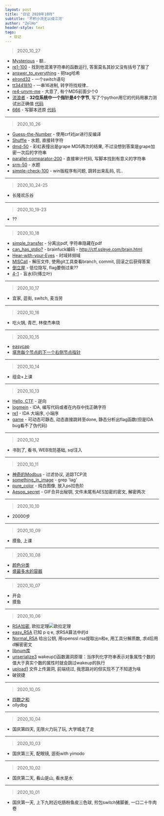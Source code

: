 ```yaml
---
layout: post
title: "日记_2020年10月"
subtitle: '不积小流无以成江河'
author: "ZolHo"
header-style: text
tags:
  - 日记
---
```


> 2020_10_27

- [Mysterious](https://adworld.xctf.org.cn/task/answer?type=reverse&number=4&grade=1&id=5480&page=1) - 额..
- [re1-100](https://adworld.xctf.org.cn/task/answer?type=reverse&number=4&grade=1&id=4720&page=1) - 找到他混淆字符串的函数运行, 答案莫名其妙又没有括号了服了
- [answer_to_everything](https://adworld.xctf.org.cn/task/answer?type=reverse&number=4&grade=1&id=5511&page=1) - 把tag哈希
- [elrond32](https://adworld.xctf.org.cn/task/answer?type=reverse&number=4&grade=1&id=4750&page=1) - 一个switch语句
- [tt3441810](https://adworld.xctf.org.cn/task/answer?type=reverse&number=4&grade=1&id=4751&page=1) - 一串16进制, 转字符找规律..
- [re4-unvm-me](https://adworld.xctf.org.cn/task/answer?type=reverse&number=4&grade=1&id=5033&page=1) - 大意了, 有个MD5前面少个0
- [流浪者](https://adworld.xctf.org.cn/task/answer?type=reverse&number=4&grade=1&id=5570&page=2) - **32位系统中一个指针是4个字节**, 写了个python用它的代码用暴力测试出正确值 [代码](https://github.com/ZolHo/AlgoProgramming/blob/master/XCTF/%E6%B5%81%E6%B5%AA%E8%80%85.py)
- [666](https://adworld.xctf.org.cn/task/answer?type=reverse&number=4&grade=1&id=5573&page=2) - 写脚本还原 [代码](https://github.com/ZolHo/AlgoProgramming/blob/master/XCTF/666.py)

---

> 2020_10_26

- [Guess-the-Number](https://adworld.xctf.org.cn/task/answer?type=reverse&number=4&grade=1&id=4908&page=1) - 使用crf对jar进行反编译
- [Shuffle](https://adworld.xctf.org.cn/task/answer?type=reverse&number=4&grade=1&id=4942&page=1) - 水题, 直接转字符
- [dmd-50](https://adworld.xctf.org.cn/task/answer?type=reverse&number=4&grade=1&id=4959&page=1) - 彩虹表撞出是grape MD5两次的结果, 不过没想到答案是grape加密一次后的字符串
- [parallel-comparator-200](https://adworld.xctf.org.cn/task/answer?type=reverse&number=4&grade=1&id=4706&page=1) - 直接审计代码, 写脚本找到有意义的字符串
- [srm-50](https://adworld.xctf.org.cn/task/answer?type=reverse&number=4&grade=1&id=4963&page=1) - 水题
- [simple-check-100](https://adworld.xctf.org.cn/task/answer?type=reverse&number=4&grade=1&id=4709&page=1) - win版程序有问题, 跳转出来乱码, 坑..

---

> 2020_10_24-25

- 长隆欢乐谷

---

> 2020_10_19-23

- ??

---

> 2020_10_18

- [simple_transfer](https://adworld.xctf.org.cn/task/answer?type=misc&number=1&grade=1&id=4741&page=1) - 分离出pdf, 字符串隐藏在pdf
- [can_has_stdio?](https://adworld.xctf.org.cn/task/answer?type=misc&number=1&grade=1&id=4754&page=1) - brainfuck编码 - http://ctf.ssleye.com/brain.html
- [Hear-with-your-Eyes](https://adworld.xctf.org.cn/task/answer?type=misc&number=1&grade=1&id=4904&page=2) - 时域转频域
- [MISCall](https://adworld.xctf.org.cn/task/answer?type=misc&number=1&grade=1&id=4937&page=2) - 解压文件, 使用git工具查看branch, commit, 回滚之后获得答案
- [倒立屋](https://adworld.xctf.org.cn/task/answer?type=misc&number=1&grade=1&id=5494&page=2) - 低位隐写, flag要倒过来??
- [4-1](https://adworld.xctf.org.cn/task/answer?type=misc&number=1&grade=1&id=4842&page=2) - 盲水印(傅立叶)

---

> 2020_10_17

- 宜家, 逛街, switch, 麦当劳

---

> 2020_10_16

- 吃火锅, 青芒, 林俊杰串烧

---

> 2020_10_15

- [easycap](https://adworld.xctf.org.cn/task/answer?type=misc&number=1&grade=1&id=4872&page=1)
- [填充每个节点的下一个右侧节点指针](https://leetcode-cn.com/problems/populating-next-right-pointers-in-each-node/)

---

> 2020_10_14

- 组会+上课

---

> 2020_10_13

- [Hello, CTF](https://adworld.xctf.org.cn/task/answer?type=reverse&number=4&grade=0&id=5075&page=1) - 逆向
- [logmein](https://adworld.xctf.org.cn/task/answer?type=reverse&number=4&grade=0&id=5078&page=1) - IDA, 编写代码或者在内存中找正确字符
- [re1](https://adworld.xctf.org.cn/task/answer?type=reverse&number=4&grade=0&id=5073&page=1) - IDA 大端序, 小端序
- [game](https://adworld.xctf.org.cn/task/answer?type=reverse&number=4&grade=0&id=5074&page=1) - 可动态可静态, 动态直接跳转至done, 静态分析出flag函数(但是IDA bug看不了伪代码)

---

> 2020_10_12

- 书到了, 看书, WEB攻防基础, sql注入

---

> 2020_10_11

- [神奇的Modbus](https://adworld.xctf.org.cn/task/answer?type=misc&number=1&grade=1&id=4679&page=1) - 过滤协议, 追踪TCP流
- [something_in_image](https://adworld.xctf.org.cn/task/answer?type=misc&number=1&grade=1&id=5465&page=1) - grep 'lag'
- [pure_color](https://adworld.xctf.org.cn/task/answer?type=misc&number=1&grade=1&id=4705&page=1) - 纯白图像, 放入ps拉色阶
- [Aesop_secret](https://adworld.xctf.org.cn/task/answer?type=misc&number=1&grade=1&id=5492&page=1) - GIF合并出秘钥, 文件末尾有AES加密的密文, 解密两次

---

> 2020_10_10

- 20000步

---

> 2020_10_09

- 摸鱼, 上课

---

> 2020_10_08

- [颜色分类](https://leetcode-cn.com/problems/sort-colors/)
- [盛最多水的容器](https://leetcode-cn.com/problems/container-with-most-water/)

---

> 2020_10_07

- 开会
- 摸鱼

---

> 2020_10_06

- [RSA加密](http://www.ruanyifeng.com/blog/2013/06/rsa_algorithm_part_one.html), 欧拉定理![欧拉定理](http://chart.googleapis.com/chart?cht=tx&chl=a%5E%7B%5Cphi%28n%29%7D%5Cequiv%5C1%20%28mod%5C%20n%29&chs=60)
- [easy_RSA](https://adworld.xctf.org.cn/task/answer?type=crypto&number=5&grade=0&id=5114&page=1) 已知 p q e, 求RSA算法中的d
- [Normal_RSA](https://adworld.xctf.org.cn/task/answer?type=crypto&number=5&grade=0&id=5115&page=1) 给出公钥, 用openssl rsa提取出n和e, 用工具分解质数, 求d后用d解密密文
- [libnum库](https://github.com/hellman/libnum)
- [unserialize3](https://adworld.xctf.org.cn/task/answer?type=web&number=3&grade=1&id=4821&page=1) wakeup()函数漏洞原理：当序列化字符串表示对象属性个数的值大于真实个数的属性时就会跳过wakeup的执行
- [upload1](https://adworld.xctf.org.cn/task/answer?type=web&number=3&grade=1&id=4822&page=1) 文件上传漏洞, 前端绕过, 我思路对的但实现不了不知道为啥
- 破锐捷

---

> 2020_10_05

- [四数之和](https://leetcode-cn.com/problems/4sum/)
- ollydbg

---

> 2020_10_04

- 国庆第四天, 无限火力玩了玩, 大学城走了走

---

> 2020_10_03

- 国庆第三天, 配眼镜, 逛街with yimodo

---

> 2020_10_02

- 国庆第二天, 看山是山, 看水是水

---

> 2020_10_01

- 国庆第一天, 上下九附近吃肠粉鱼皮三色球, 煎包switch猪脚姜, 一口二十牛肉卷
